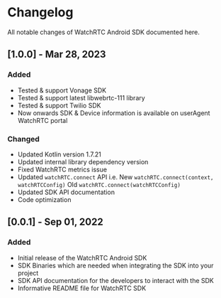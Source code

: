 # Changelog

All notable changes of WatchRTC Android SDK documented here.

## [1.0.0] - Mar 28, 2023

### Added

- Tested & support Vonage SDK
- Tested & support latest libwebrtc-111 library
- Tested & support Twilio SDK
- Now onwards SDK & Device information is available on userAgent WatchRTC portal

### Changed
- Updated Kotlin version 1.7.21
- Updated internal library dependency version
- Fixed WatchRTC metrics issue
- Updated `watchRTC.connect` API i.e. New `watchRTC.connect(context, watchRTCConfig)` Old `watchRTC.connect(watchRTCConfig)`
- Updated SDK API documentation
- Code optimization

## [0.0.1] - Sep 01, 2022

### Added

- Initial release of the WatchRTC Android SDK
- SDK Binaries which are needed when integrating the SDK into your project
- SDK API documentation for the developers to interact with the SDK
- Informative README file for WatchRTC SDK
